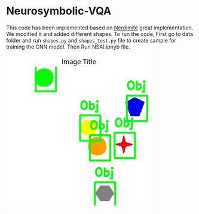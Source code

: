 # Neurosymbolic-VQA
This code has been implemented based on [Nerdimite](https://github.com/nerdimite/neuro-symbolic-ai-soc) great implementation. We modified it and added different shapes.
To run the code, First go to data folder and run `shapes.py` and `shapes_test.py` file to create sample for training the CNN model. Then Run NSAI.ipnyb file. 

![screenshot](https://github.com/mzamini92/Neurosymbolic-VQA/blob/main/detect.png)
